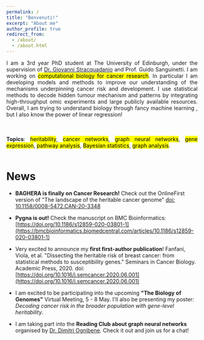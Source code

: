 ```yaml
---
permalink: /
title: "Benvenuti!"
excerpt: "About me"
author_profile: true
redirect_from: 
  - /about/
  - /about.html
---
```




<div style="text-align: justify"> 

I am a 3rd year PhD student at The University of Edinburgh, under the supervision of <a href="https://www.stracquadaniolab.org/">Dr. Giovanni Stracquadanio</a> and Prof. Guido Sanguinetti. I am working on  <mark>computational biology for cancer research</mark>. In particular I am developing models and methods to improve our understanding of the mechanisms underpinning cancer risk and development. I use statistical methods to decode hidden tumour mechanism and patterns by integrating high-throughput omic experiments and large publicly available resources. Overall, I am trying to understand biology through fancy machine learning , but I also know the power of linear regression!    

<br />
<br />
<b>Topics</b>: <mark>heritability</mark>, <mark>cancer networks</mark>, <mark>graph neural networks</mark>, <mark>gene expression</mark>, <mark>pathway analysis</mark>, <mark>Bayesian statistics</mark>,  <mark>graph analysis</mark>.



 </div>  
   
<br />


News
======

* __BAGHERA is finally on Cancer Research!__ Check out the OnlineFirst version of "The landscape of the heritable cancer genome" [doi: 10.1158/0008-5472.CAN-20-3348](https://cancerres.aacrjournals.org/content/early/2021/03/12/0008-5472.CAN-20-3348)

 * __Pygna is out!__ Check the manuscript on BMC Bioinformatics:[https://doi.org/10.1186/s12859-020-03801-1](https://bmcbioinformatics.biomedcentral.com/articles/10.1186/s12859-020-03801-1)

 * Very excited to announce my __first first-author publication__! Fanfani, Viola, et al. "Dissecting the heritable risk of breast cancer: from statistical methods to susceptibility genes." Seminars in Cancer Biology. Academic Press, 2020. doi: [https://doi.org/10.1016/j.semcancer.2020.06.001](https://doi.org/10.1016/j.semcancer.2020.06.001)

 * I am excited to be participating into the upcoming __"The Biology of Genomes"__ Virtual Meeting, 5 - 8 May. I'll also be presenting my poster: 
 _Decoding cancer risk in the broader population with gene-level heritability_.

 * I am taking part into the __Reading Club about graph neural networks__ organised by [Dr. Dimitri Ognibene](https://sites.google.com/site/dimitriognibenehomepage/graph-net-reading-group "do"). Check it out and join us for a chat!

<br />
